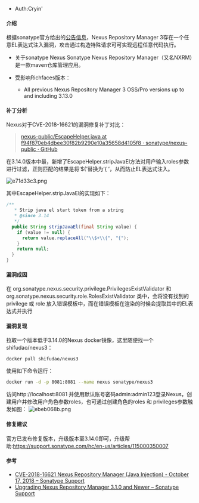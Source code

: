 
* Auth:Cryin'

#### 介绍

根据sonatype官方给出的[公告信息](https://support.sonatype.com/hc/en-us/articles/360010789153-CVE-2018-16621-Nexus-Repository-Manager-Java-Injection-October-17-2018)，Nexus Repository Manager 3存在一个任意EL表达式注入漏洞，攻击通过构造特殊请求可可实现远程任意代码执行。

* 关于sonatype Nexus
Sonatype Nexus Repository Manager（又名NXRM）是一款maven仓库管理应用。
* 受影响Richfaces版本：

  * All previous Nexus Repository Manager 3 OSS/Pro versions up to and including 3.13.0

#### 补丁分析
Nexus对于CVE-2018-16621的漏洞修复补丁对比：

 > [nexus-public/EscapeHelper.java at f94f870eb4dbee30f82b9290e10a35658d4105f8 · sonatype/nexus-public · GitHub](https://github.com/sonatype/nexus-public/blob/f94f870eb4dbee30f82b9290e10a35658d4105f8/components/nexus-common/src/main/java/org/sonatype/nexus/common/template/EscapeHelper.java)


在3.14.0版本中最，新增了EscapeHelper.stripJavaEl方法对用户输入roles参数进行过滤，正则匹配的结果是将‘${’替换为‘{ ’，从而防止EL表达式注入。

![e71d33c3.png](https://i.loli.net/2018/11/17/5befba034ae91.png)

其中EscapeHelper.stripJavaEl的实现如下：

```java
/**
   * Strip java el start token from a string
   * @since 3.14
   */
  public String stripJavaEl(final String value) {
    if (value != null) {
      return value.replaceAll("\\$+\\{", "{");
    }
    return null;
  }
}
```
#### 漏洞成因

在 org.sonatype.nexus.security.privilege.PrivilegesExistValidator 和 org.sonatype.nexus.security.role.RolesExistValidator  类中，会将没有找到的 privilege 或 role 放入错误模板中，而在错误模板在渲染的时候会提取其中的EL表达式并执行

#### 漏洞复现
拉取一个版本低于3.14.0的Nexus docker镜像，这里随便找一个shifudao/nexus3：

```text
docker pull shifudao/nexus3
```
使用如下命令运行：
```bash
docker run -d -p 8081:8081 --name nexus sonatype/nexus3
```
访问http://localhost:8081 并使用默认账号密码admin:admin123登录Nexus，创建用户并修改用户角色参数roles，也可通过创建角色的roles 和 privileges参数触发如图：
![ebeb068b.png](https://i.loli.net/2018/11/17/5befbeb104d44.png)

#### 修复建议
官方已发布修复版本，升级版本至3.14.0即可，升级帮助:https://support.sonatype.com/hc/en-us/articles/115000350007

#### 参考

* [CVE-2018-16621 Nexus Repository Manager (Java Injection) - October 17, 2018 – Sonatype Support](https://support.sonatype.com/hc/en-us/articles/360010789153-CVE-2018-16621-Nexus-Repository-Manager-Java-Injection-October-17-2018)
* [Upgrading Nexus Repository Manager 3.1.0 and Newer – Sonatype Support](https://support.sonatype.com/hc/en-us/articles/115000350007)
